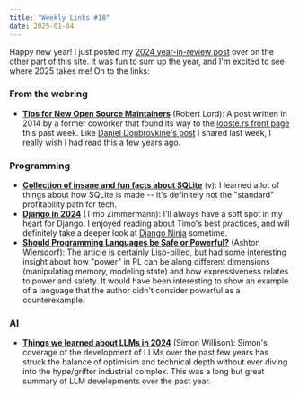 ```yaml
---
title: "Weekly Links #18"
date: 2025-01-04
---
```


Happy new year! I just posted my [2024 year-in-review post](/blog/2024/12/2024-in-review/)
over on the other part of this site. It was fun to sum up the year, and I'm excited to see
where 2025 takes me! On to the links:

### From the webring

- [**Tips for New Open Source Maintainers**](https://lord.io/oss-tips/) (Robert Lord): A
  post written in 2014 by a former coworker that found its way to the [lobste.rs front
  page](https://lobste.rs/s/nuie8m) this past week. Like [Daniel Doubrovkine's
  post](https://code.dblock.org/2024/12/19/do-not-fix-bugs-reported-in-your-open-source-projects.html)
  I shared last week, I really wish I had read this a few years ago.

### Programming
- [**Collection of insane and fun facts about
  SQLite**](https://avi.im/blag/2024/sqlite-facts/) (v): I learned a lot of things about
  how SQLite is made -- it's definitely not the "standard" profitability path for tech.
- [**Django in 2024**](https://www.screamingatmyscreen.com/django-in-2024/) (Timo
  Zimmermann): I'll always have a soft spot in my heart for Django. I enjoyed reading
  about Timo's best practices, and will definitely take a deeper look at [Django
  Ninja](https://django-ninja.dev) sometime.
- [**Should Programming Languages be Safe or
  Powerful?**](https://lambdaland.org/posts/2024-11-21_powerful_or_safe_languages/)
  (Ashton Wiersdorf): The article is certainly Lisp-pilled, but had some interesting
  insight about how "power" in PL can be along different dimensions (manipulating memory,
  modeling state) and how expressiveness relates to power and safety. It would have been
  interesting to show an example of a language that the author didn't consider powerful as
  a counterexample.

### AI
- [**Things we learned about LLMs in
  2024**](https://simonwillison.net/2024/Dec/31/llms-in-2024/) (Simon Willison): Simon's
  coverage of the development of LLMs over the past few years has struck the balance of
  optimisim and technical depth without ever diving into the hype/grifter industrial
  complex. This was a long but great summary of LLM developments over the past year.

